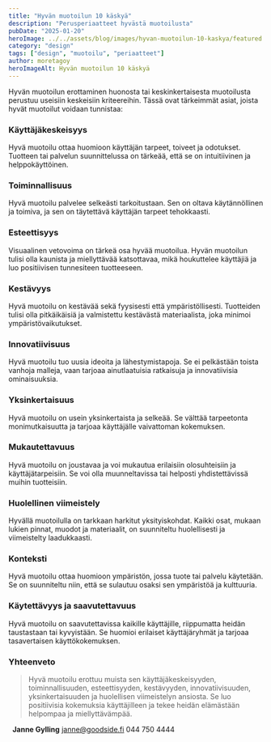 ```yaml
---
title: "Hyvän muotoilun 10 käskyä"
description: "Perusperiaatteet hyvästä muotoilusta"
pubDate: "2025-01-20"
heroImage: ../../assets/blog/images/hyvan-muotoilun-10-kaskya/featured.webp
category: "design"
tags: ["design", "muotoilu", "periaatteet"]
author: moretagoy
heroImageAlt: Hyvän muotoilun 10 käskyä
---
```


Hyvän muotoilun erottaminen huonosta tai keskinkertaisesta muotoilusta perustuu useisiin keskeisiin kriteereihin. Tässä ovat tärkeimmät asiat, joista hyvät muotoilut voidaan tunnistaa:

### **Käyttäjäkeskeisyys**

Hyvä muotoilu ottaa huomioon käyttäjän tarpeet, toiveet ja odotukset. Tuotteen tai palvelun suunnittelussa on tärkeää, että se on intuitiivinen ja helppokäyttöinen.

### **Toiminnallisuus**

Hyvä muotoilu palvelee selkeästi tarkoitustaan. Sen on oltava käytännöllinen ja toimiva, ja sen on täytettävä käyttäjän tarpeet tehokkaasti.

### **Esteettisyys**

Visuaalinen vetovoima on tärkeä osa hyvää muotoilua. Hyvän muotoilun tulisi olla kaunista ja miellyttävää katsottavaa, mikä houkuttelee käyttäjiä ja luo positiivisen tunnesiteen tuotteeseen.

### **Kestävyys**

Hyvä muotoilu on kestävää sekä fyysisesti että ympäristöllisesti. Tuotteiden tulisi olla pitkäikäisiä ja valmistettu kestävästä materiaalista, joka minimoi ympäristövaikutukset.

### **Innovatiivisuus**

Hyvä muotoilu tuo uusia ideoita ja lähestymistapoja. Se ei pelkästään toista vanhoja malleja, vaan tarjoaa ainutlaatuisia ratkaisuja ja innovatiivisia ominaisuuksia.

### **Yksinkertaisuus**

Hyvä muotoilu on usein yksinkertaista ja selkeää. Se välttää tarpeetonta monimutkaisuutta ja tarjoaa käyttäjälle vaivattoman kokemuksen.

### **Mukautettavuus**

Hyvä muotoilu on joustavaa ja voi mukautua erilaisiin olosuhteisiin ja käyttäjätarpeisiin. Se voi olla muunneltavissa tai helposti yhdistettävissä muihin tuotteisiin.

### **Huolellinen viimeistely**

Hyvällä muotoilulla on tarkkaan harkitut yksityiskohdat. Kaikki osat, mukaan lukien pinnat, muodot ja materiaalit, on suunniteltu huolellisesti ja viimeistelty laadukkaasti.

### **Konteksti**

Hyvä muotoilu ottaa huomioon ympäristön, jossa tuote tai palvelu käytetään. Se on suunniteltu niin, että se sulautuu osaksi sen ympäristöä ja kulttuuria.

### **Käytettävyys ja saavutettavuus**

Hyvä muotoilu on saavutettavissa kaikille käyttäjille, riippumatta heidän taustastaan tai kyvyistään. Se huomioi erilaiset käyttäjäryhmät ja tarjoaa tasavertaisen käyttökokemuksen.

### Yhteenveto

> Hyvä muotoilu erottuu muista sen käyttäjäkeskeisyyden, toiminnallisuuden, esteettisyyden, kestävyyden, innovatiivisuuden, yksinkertaisuuden ja huolellisen viimeistelyn ansiosta. Se luo positiivisia kokemuksia käyttäjilleen ja tekee heidän elämästään helpompaa ja miellyttävämpää.

  **Janne Gylling** janne@goodside.fi 044 750 4444